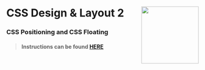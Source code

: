 # CSS Design &amp; Layout 2 <img align="right" src="https://github.com/Learning-Fuze/prototypes_C12.17/blob/assets/assets/images/logos/LF_LOGO.png?raw=true" width="150">
### CSS Positioning and CSS Floating

>#### Instructions can be found <a href="http://learning-fuze.github.io/prototypes_C12.17/#/CSS-Design-Layout-2" target="_blank">HERE</a>
